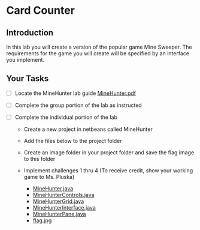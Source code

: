 # Card Counter

## Introduction
In this lab you will create a version of the popular game Mine Sweeper.  The requirements for the game you will create will be specified by an interface you implement. 

## Your Tasks

- [ ] Locate the MineHunter lab guide [MineHunter.pdf](MineHunter.pdf)

- [ ] Complete the group portion of the lab as instructed

- [ ] Complete the individual portion of the lab

	* Create a new project in netbeans called MineHunter
	* Add the files below to the project folder
	* Create an image folder in your project folder and save the flag image to this folder
	* Implement challenges 1 thru 4 (To receive credit, show your working game to Ms. Pluska)

		- [MineHunter.java](mineHunter/MineHunter.java)
		- [MineHunterControls.java](mineHunter/MineHunterControls.java)
		- [MineHunterGrid.java](mineHunter/MineHunterGrid.java)
		- [MineHunterInterface.java](mineHunter/MineHunterInterface.java)
		- [MineHunterPane.java](mineHunter/MineHunterPage.java) 
		- [flag.jpg](https://github.com/hpluska/APCompSciA/tree/master/labs/mineHunter/images/flag.jpg)



